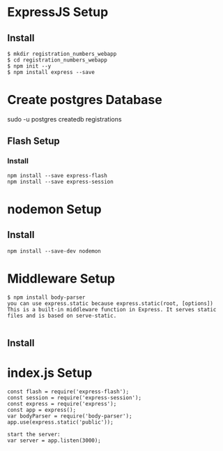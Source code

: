 # ExpressJS Setup

## Install

```
$ mkdir registration_numbers_webapp
$ cd registration_numbers_webapp
$ npm init --y
$ npm install express --save

```
# Create postgres Database
sudo -u postgres createdb registrations
## Flash Setup

### Install

```
npm install --save express-flash
npm install --save express-session
```
# nodemon Setup

## Install
```
npm install --save-dev nodemon
```
# Middleware Setup
```
$ npm install body-parser
you can use express.static because express.static(root, [options])
This is a built-in middleware function in Express. It serves static files and is based on serve-static.


```
## Install

# index.js Setup
```
const flash = require('express-flash');
const session = require('express-session');
const express = require('express');
const app = express();
var bodyParser = require('body-parser');
app.use(express.static('public'));
  ```

```
start the server:
var server = app.listen(3000);
```

